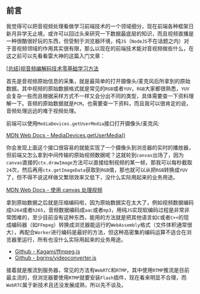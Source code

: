 ## 前言

我觉得可以把音视频处理看做学习前端技术的一个领域细分，现在前端各种框架日新月异学无止境，或许可以回过头来研究一下数据最底层的知识，而且视频直播是一种很酷很好玩的东西，但受制于浏览器环境，纯`JS`（`NodeJS`不在话题之内）对于音视频领域的作用其实很有限，那么以现在的前端技术能对音视频做些什么，在这之前可以先看看雷大神的这篇入门文章：

[[总结]视音频编解码技术零基础学习方法](https://blog.csdn.net/leixiaohua1020/article/details/18893769)

首先是音视频原始信息的采集，就是最简单的打开摄像头/麦克风后所拿到的原始数据。其中视频的原始数据格式就是常见的`RGB`或者`YUV`，`RGB`大家都很熟悉，`YUV`会复杂一些而且根据采样方式不一样又会分出不同的类型，具体需要查一下资料理解一下。音频的原始数据就是`PCM`，也需要查一下资料，而且我可以很肯定的说，音频处理远远的难于视频处理。

前端可以使用`MediaDevices.getUserMedia`接口打开摄像头/麦克风:

[MDN Web Docs - MediaDevices.getUserMedia()](https://developer.mozilla.org/zh-CN/docs/Web/API/MediaDevices/getUserMedia)

你会发现上面这个接口很容易的就能实现了一个摄像头到浏览器的实时的播放器，但前端又怎么拿到中间传输的原始视频数据呢？这就轮到`canvas`出场了，因为`canvas`直接的`ctx.drawImage`方法可以直接绘制视频的某一帧，那我可以每秒截取`24`次，然后再用`ctx.getImageData`获取到`RGB`值，那也就可以从把`RGB`转换成`YUV`了，但不得不说这样做又繁琐效率又低下，没什么实际用起来的业务用途。

[MDN Web Docs - 使用 canvas 处理视频](https://developer.mozilla.org/zh-CN/docs/Web/API/Canvas_API/Manipulating_video_using_canvas)

拿到原始数据之后就是压缩编码啦，因为原始数据实在太大了，例如视频数据编码成`h264`或者`h265`，音频数据编码成`aac`或者`mp3`，用纯`JS`实现软编码过程是非常非常困难的，至少目前没有这种东西，能用的方法就是把其他语言如`C`或者`C++`的现成编码器（如`FFmpeg`）转换成浏览器能运行的`WebAssembly`格式（文件体积通常很大），再配合`Worker`进行编码是最好的方法，但这种高密集的编码运算不适合在浏览器里运行，所有也没什么实际用起来的业务用途。

- [Github - Kagami/ffmpeg.js](https://github.com/Kagami/ffmpeg.js)
- [Github - bgrins/videoconverter.js](https://github.com/bgrins/videoconverter.js)

接着就是推流到服务器，常见的方法有`WebRTC`和`RTMP`，其中使用`RTMP`推流是目前最主流的，但浏览器要使用`RTMP`就要安装`Flash`插件，现在看来明显不合理，而`WebRTC`属于新技术且还没发展成熟，所以先不谈及。
